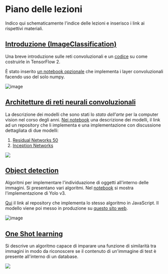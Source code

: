 # Piano delle lezioni
Indico qui schematicamente l'indice delle lezioni e inserisco i link ai rispettivi materiali.

## [Introduzione (ImageClassification)](https://github.com/DeepLearningItalia/Computer-Vision-Hands-on/blob/main/Lectures_src/ImageClassification)
Una breve introduzione sulle reti convoluzionali e un [codice](https://github.com/DeepLearningItalia/Computer-Vision-Hands-on/blob/main/Lectures_src/ImageClassification/ConvolutionalNN-TFKeras.ipynb) su come costruirle in TensorFlow 2.

È stato inserito [un notebook opzionale](https://github.com/DeepLearningItalia/Computer-Vision-Hands-on/blob/main/Lectures_src/ImageClassification/CNNStepbyStep.ipynb) che implementa i layer convoluzionali facendo uso del solo numpy.

![image](https://user-images.githubusercontent.com/49638680/115029324-28ca6c80-9ec6-11eb-8883-074c5aad9ab3.png)


## [Architetture di reti neurali convoluzionali](https://github.com/DeepLearningItalia/Computer-Vision-Hands-on/blob/main/Lectures_src/CNNArchitectures)
La descrizione dei modelli che sono stati lo _stato dell'arte_ per la computer vision nel corso degli anni.
[Nei notebook](https://github.com/DeepLearningItalia/Computer-Vision-Hands-on/blob/main/Lectures_src/CNNArchitectures) una descrizione dei modelli, il link ad un repository che li implementa e una implementazione con discussione dettagliata di due modelli:

1. [Residual Networks 50](https://github.com/DeepLearningItalia/Computer-Vision-Hands-on/blob/main/Lectures_src/CNNArchitectures/CNN-InceptionNetwork.ipynb)
2. [Inception Networks](https://github.com/DeepLearningItalia/Computer-Vision-Hands-on/blob/main/Lectures_src/CNNArchitectures/ClassicalCNNArchitectures.ipynb)

![](https://miro.medium.com/max/512/1*cwR_ezx0jliDvVUV6yno5g.jpeg)

## [Object detection](https://github.com/DeepLearningItalia/Computer-Vision-Hands-on/blob/main/Lectures_src/ObjectDetection)

Algoritmi per implementare l'individuazione di oggetti all'interno delle immagini. Si presentano vari algoritmi. Nel [notebook](https://github.com/DeepLearningItalia/Computer-Vision-Hands-on/blob/main/Lectures_src/ObjectDetection/YoloCar_detection.ipynb) si mostra l'implementazione di Yolo v3.

[Qui](https://github.com/oscar-defelice/object-recognition-js) il link al repository che implementa lo stesso algoritmo in JavaScript.
Il modello viene poi messo in produzione su [questo sito web](https://oscar-defelice.github.io/object-recognition-js/).

![image](https://user-images.githubusercontent.com/49638680/115031746-cf177180-9ec8-11eb-831a-75dd90efc2fe.png)

## [One Shot learning](https://github.com/DeepLearningItalia/Computer-Vision-Hands-on/blob/main/Lectures_src/SiameseNetwork)

Si descrive un algoritmo capace di imparare una funzione di similarità tra immagini in modo da riconoscere se il contenuto di un'immagine di test è presente all'interno di un database.

![](https://miro.medium.com/max/1334/1*w4qq-3WwL4N-WBPLxSeBIA.png)
